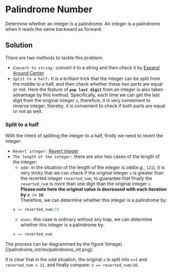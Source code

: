 # Palindrome Number
Determine whether an integer is a palindrome. An integer is a palindrome when it reads the same backward as forward.

## Solution
There are two methods to tackle this problem:
- `Convert to string:` convert it to a string and then check it by [Expand Around Center](https://github.com/gzrjzcx/Leetcode/tree/dev/LongestPalindromicSubstring).
- `Split to a half:` It is a brilliant trick that the integer can be split from the middle to a half, and then check whether these two parts are equal or not. Here the feature of **`pop last digit`** from an integer is also taken advantage by this method. Specifically, each time we can get the last digit from the original integer `x`, therefore, it is very convenient to reverse integer, thereby, it is convenient to check if both parts are equal or not as well.

### Split to a half
With the intent of splitting the integer to a half, firstly we need to revert the integer:
- `Revert integer:` [Revert integer](https://github.com/gzrjzcx/Leetcode/tree/dev/reverse_int)
- `The length of the integer:` there are also two cases of the length of the integer:
	- `odd:` in the situation of the length of the integer is odd(e.g., `121`), it is very tricky that we can check if the original integer `x` is greater than the reverted integer `reverted_num`, to guarantee that finally the `reverted_num` is more than one digit than the original integer `x`.  
	**Please note here the original value is decreased with each iteration by `x /= 10`**.  
	Therefore, we can determine whether this integer is a palindrome by:
	```c
	x == reverted_num/10
	```
	- `even:` this case is ordinary without any trap, we can determine whether this integer is a palindrome by:
	```c
	x == reverted_num
	```
  
The process can be diagrammed by the figure !(image)[/palindrome_int/res/palindrome_int.png]:
  
It is clear that in the odd situation, the original `x` is split into `x=1` and `reverted_num = 12`, and finally compare: `x == reverted_num/10`.